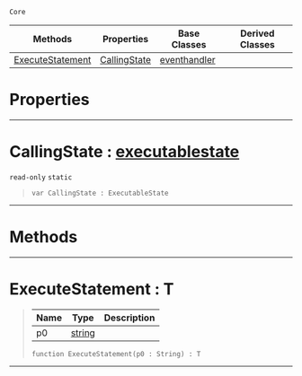  `Core`

|Methods|Properties|Base Classes|Derived Classes|
|---|---|---|---|
|[ ExecuteStatement](https://github.com/ZilchEngine/ZilchDocs/blob/master/code_reference/nada_base_types/executablestate.markdown#executestatement-zilch-en)|[ CallingState](https://github.com/ZilchEngine/ZilchDocs/blob/master/code_reference/nada_base_types/executablestate.markdown#callingstate-zilch-engine)|[eventhandler](https://github.com/ZilchEngine/ZilchDocs/blob/master/code_reference/nada_base_types/eventhandler.markdown)| |


 #  Properties


---  
 #  CallingState : [executablestate](https://github.com/ZilchEngine/ZilchDocs/blob/master/code_reference/nada_base_types/executablestate.markdown)

 `read-only` `static`

> 
> ``` lang=cpp, name=Nada
> var CallingState : ExecutableState


---  
 #  Methods


---  
 #  ExecuteStatement : T

> 
> |Name|Type|Description|
> |---|---|---|
> |p0|[string](https://github.com/ZilchEngine/ZilchDocs/blob/master/code_reference/nada_base_types/string.markdown)| |
> ``` lang=cpp, name=Nada
> function ExecuteStatement(p0 : String) : T
> ``` 


---  
 

 